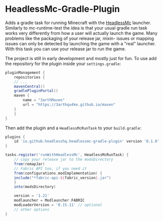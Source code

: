 # HeadlessMc-Gradle-Plugin

Adds a gradle task for running Minecraft with the [HeadlessMc](https://github.com/3arthqu4ke/headlessmc) launcher.
Similarly to mc-runtime-test the idea is that your usual gradle run task
works very differently from how a user will actually launch the game.
Many problems like the packaging of your release jar, mixin- issues
or mapping issues can only be detected by launching the game with a "real" launcher.
With this task you can use your release jar to run the game.

The project is still in early development and mostly just for fun.
To use add the repository for the plugin inside your `settings.gradle`:

```groovy
pluginManagement {
    repositories {
	// ...
	mavenCentral()
	gradlePluginPortal()
	maven {
	    name = "3arthMaven"
	    url = "https://3arthqu4ke.github.io/maven"
	}
    }
}
```

Then add the plugin and a `HeadlessMcRunTask` to your `build.gradle`:

```groovy
plugins {
    id 'io.github.headlesshq.headlessmc-gradle-plugin' version '0.1.0'
}

tasks.register('runWithHeadlessMc', HeadlessMcRunTask) {
    // copy your release jar to the modsDirectory
    from(remapJar)
    // Fabric API too, if you need it
    from(configurations.modImplementation) {
	include("*fabric-api-${fabric_version}.jar")
    }
    into(modsDirectory)

    version = '1.21'
    modlauncher = Modlauncher.FABRIC
    modLoaderVersion = '0.15.11' // optional
    // other options
}
```
